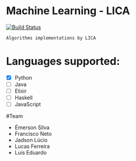 # Machine Learning - LICA 
[![Build Status](https://travis-ci.org/LICA-UFAL/machine_learning_lica.svg?branch=master)](https://travis-ci.org/LICA-UFAL/machine_learning_lica)
	
	Algorithms implementations by LICA

# Languages supported: 
 - [X] Python
 - [ ] Java 
 - [ ] Elixir 
 - [ ] Haskell 
 - [ ] JavaScript 

#Team 
 * Émerson Silva
 * Francisco Neto 
 * Jadson Lúcio 
 * Lucas Ferreira 
 * Luís Eduardo 


